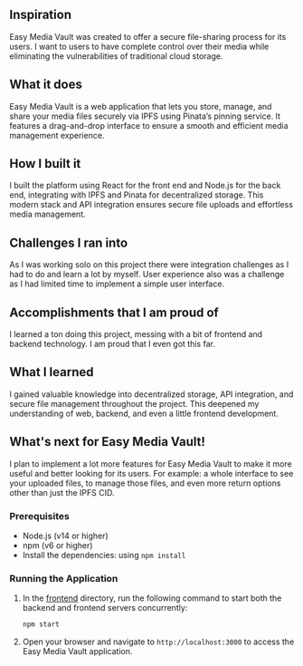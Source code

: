 ## Inspiration
Easy Media Vault was created to offer a secure file-sharing process for its users. I want to users to have complete control over their media while eliminating the vulnerabilities of traditional cloud storage.

## What it does
Easy Media Vault is a web application that lets you store, manage, and share your media files securely via IPFS using Pinata’s pinning service. It features a drag-and-drop interface to ensure a smooth and efficient media management experience.

## How I built it
I built the platform using React for the front end and Node.js for the back end, integrating with IPFS and Pinata for decentralized storage. This modern stack and API integration ensures secure file uploads and effortless media management.

## Challenges I ran into
As I was working solo on this project there were integration challenges as I had to do and learn a lot by myself. User experience also was a challenge as I had limited time to implement a simple user interface.

## Accomplishments that I am proud of
I learned a ton doing this project, messing with a bit of frontend and backend technology. I am proud that I even got this far.

## What I learned
I gained valuable knowledge into decentralized storage, API integration, and secure file management throughout the project. This deepened my understanding of web, backend, and even a little frontend development.

## What's next for Easy Media Vault!
I plan to implement a lot more features for Easy Media Vault to make it more useful and better looking for its users. For example: a whole interface to see your uploaded files, to manage those files, and even more return options other than just the IPFS CID.

### Prerequisites
- Node.js (v14 or higher)
- npm (v6 or higher)
- Install the dependencies: using `npm install`
  

### Running the Application
1. In the [frontend](https://github.com/nickstoni/Easy-Media-Vault/tree/main/frontend) directory, run the following command to start both the backend and frontend servers concurrently:
    ```sh
    npm start
    ```

2. Open your browser and navigate to `http://localhost:3000` to access the Easy Media Vault application.


